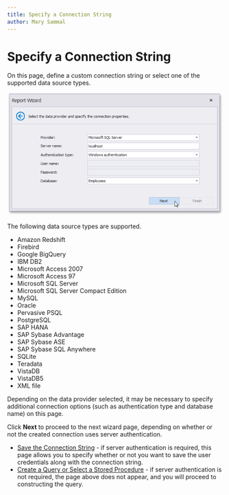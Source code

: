 ```yaml
---
title: Specify a Connection String
author: Mary Sammal
---
```

# Specify a Connection String

On this page, define a custom connection string or select one of the supported data source types.

![eurd-win-report-wizard-specify-connection-string](../../../../../../images/eurd-win-report-wizard-specify-connection-string.png)

The following data source types are supported.

* Amazon Redshift
* Firebird
* Google BigQuery
* IBM DB2
* Microsoft Access 2007
* Microsoft Access 97
* Microsoft SQL Server
* Microsoft SQL Server Compact Edition
* MySQL
* Oracle
* Pervasive PSQL
* PostgreSQL
* SAP HANA
* SAP Sybase Advantage
* SAP Sybase ASE
* SAP Sybase SQL Anywhere
* SQLite
* Teradata
* VistaDB
* VistaDB5
* XML file

Depending on the data provider selected, it may be necessary to specify additional connection options (such as authentication type and database name) on this page.

Click **Next** to proceed to the next wizard page, depending on whether or not the created connection uses server authentication.
* [Save the Connection String](save-the-connection-string.md) - if server authentication is required, this page allows you to specify whether or not you want to save the user credentials along with the connection string.
* [Create a Query or Select a Stored Procedure](create-a-query-or-select-a-stored-procedure.md) - if server authentication is not required, the page above does not appear, and you will proceed to constructing the query.